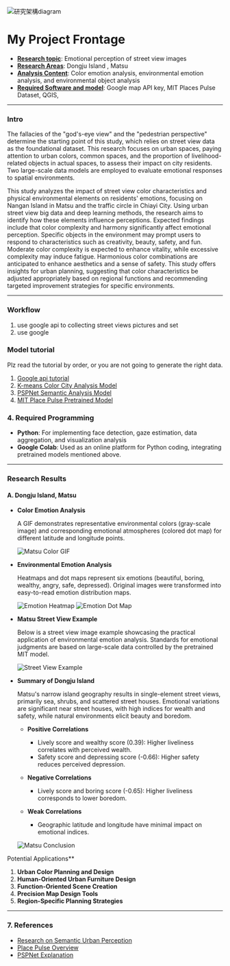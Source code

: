 ![研究架構diagram](hsiao_pic\research_conceptdrawing.png)


# My Project Frontage
- **[Research topic](#3-文字與顏色標記)**: Emotional perception of street view images
- **[Research Areas]()**: Dongju Island , Matsu
- **[Analysis Content]()**: Color emotion analysis, environmental emotion analysis, and environmental object analysis
- **[Required Software and model]()**: Google map API key, MIT Places Pulse Dataset, QGIS,
---
### Intro
The fallacies of the "god's-eye view" and the "pedestrian perspective" determine the starting point of this study, which relies on street view data as the foundational dataset. This research focuses on urban spaces, paying attention to urban colors, common spaces, and the proportion of livelihood-related objects in actual spaces, to assess their impact on city residents. Two large-scale data models are employed to evaluate emotional responses to spatial environments.

This study analyzes the impact of street view color characteristics and physical environmental elements on residents' emotions, focusing on Nangan Island in Matsu and the traffic circle in Chiayi City. Using urban street view big data and deep learning methods, the research aims to identify how these elements influence perceptions. Expected findings include that color complexity and harmony significantly affect emotional perception. Specific objects in the environment may prompt users to respond to characteristics such as creativity, beauty, safety, and fun. Moderate color complexity is expected to enhance vitality, while excessive complexity may induce fatigue. Harmonious color combinations are anticipated to enhance aesthetics and a sense of safety. This study offers insights for urban planning, suggesting that color characteristics be adjusted appropriately based on regional functions and recommending targeted improvement strategies for specific environments.

---
### Workflow
1. use google api to collecting street views pictures and set
2. use google 



### **Model tutorial**

Plz read the tutorial by order, or you are not going to generate the right data.
  1. [Google api tutorial](Google_api_tutorial) 
  2. [K-means Color City Analysis Model](K-means_Color_City_Analysis_Model.md)
  3. [PSPNet Semantic Analysis Model](PSPNet_Semantic_Analysis_Model.md)
  4. [MIT Place Pulse Pretrained Model](Google_api_tutorial)


### **4. Required Programming**
- **Python**: For implementing face detection, gaze estimation, data aggregation, and visualization analysis
- **Google Colab**: Used as an online platform for Python coding, integrating pretrained models mentioned above.

---

### Research Results

#### **A. Dongju Island, Matsu**

- **Color Emotion Analysis**

    A GIF demonstrates representative environmental colors (gray-scale image) and corresponding emotional atmospheres (colored dot map) for different latitude and longitude points.

    ![Matsu Color GIF](hsiao_pic\matzu\matzu_color.gif)

- **Environmental Emotion Analysis**

    Heatmaps and dot maps represent six emotions (beautiful, boring, wealthy, angry, safe, depressed). Original images were transformed into easy-to-read emotion distribution maps.

    ![Emotion Heatmap](hsiao_pic\matzu\hot_strength_dot_combined.png)
    ![Emotion Dot Map](hsiao_pic\matzu\matzu_6_Emotion_dot.gif)

- **Matsu Street View Example**

    Below is a street view image example showcasing the practical application of environmental emotion analysis. Standards for emotional judgments are based on large-scale data controlled by the pretrained MIT model.

    ![Street View Example](hsiao_pic\matzu\matzu_example.png)

- **Summary of Dongju Island**

    Matsu's narrow island geography results in single-element street views, primarily sea, shrubs, and scattered street houses. Emotional variations are significant near street houses, with high indices for wealth and safety, while natural environments elicit beauty and boredom.

    - **Positive Correlations**
        - Lively score and wealthy score (0.39): Higher liveliness correlates with perceived wealth.
        - Safety score and depressing score (-0.66): Higher safety reduces perceived depression.

    - **Negative Correlations**
        - Lively score and boring score (-0.65): Higher liveliness corresponds to lower boredom.

    - **Weak Correlations**
        - Geographic latitude and longitude have minimal impact on emotional indices.

    ![Matsu Conclusion](hsiao_pic\matzu\matzu_conclusion.png)


Potential Applications**

1. **Urban Color Planning and Design**
2. **Human-Oriented Urban Furniture Design**
3. **Function-Oriented Scene Creation**
4. **Precision Map Design Tools**
5. **Region-Specific Planning Strategies**

---

### **7. References**
- [Research on Semantic Urban Perception](https://www.mdpi.com/2076-3417/14/20/9521)
- [Place Pulse Overview](https://www.media.mit.edu/projects/place-pulse-new/overview/)
- [PSPNet Explanation](https://medium.com/image-processing-and-ml-note/pspnet-winner-in-ilsvrc-2016-semantic-segmentation-scene-parsing-800879d513e)
